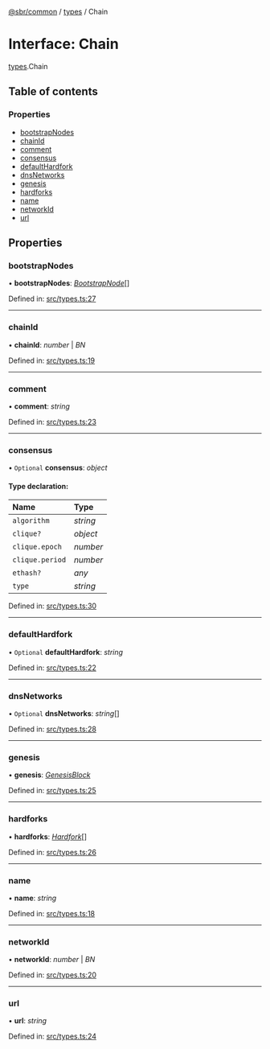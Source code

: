 [@sbr/common](../README.md) / [types](../modules/types.md) / Chain

# Interface: Chain

[types](../modules/types.md).Chain

## Table of contents

### Properties

- [bootstrapNodes](types.chain.md#bootstrapnodes)
- [chainId](types.chain.md#chainid)
- [comment](types.chain.md#comment)
- [consensus](types.chain.md#consensus)
- [defaultHardfork](types.chain.md#defaulthardfork)
- [dnsNetworks](types.chain.md#dnsnetworks)
- [genesis](types.chain.md#genesis)
- [hardforks](types.chain.md#hardforks)
- [name](types.chain.md#name)
- [networkId](types.chain.md#networkid)
- [url](types.chain.md#url)

## Properties

### bootstrapNodes

• **bootstrapNodes**: [*BootstrapNode*](types.bootstrapnode.md)[]

Defined in: [src/types.ts:27](https://github.com/siliconswampio/sbr-common/blob/master/src/types.ts#L27)

___

### chainId

• **chainId**: *number* \| *BN*

Defined in: [src/types.ts:19](https://github.com/siliconswampio/sbr-common/blob/master/src/types.ts#L19)

___

### comment

• **comment**: *string*

Defined in: [src/types.ts:23](https://github.com/siliconswampio/sbr-common/blob/master/src/types.ts#L23)

___

### consensus

• `Optional` **consensus**: *object*

#### Type declaration:

| Name | Type |
| :------ | :------ |
| `algorithm` | *string* |
| `clique?` | *object* |
| `clique.epoch` | *number* |
| `clique.period` | *number* |
| `ethash?` | *any* |
| `type` | *string* |

Defined in: [src/types.ts:30](https://github.com/siliconswampio/sbr-common/blob/master/src/types.ts#L30)

___

### defaultHardfork

• `Optional` **defaultHardfork**: *string*

Defined in: [src/types.ts:22](https://github.com/siliconswampio/sbr-common/blob/master/src/types.ts#L22)

___

### dnsNetworks

• `Optional` **dnsNetworks**: *string*[]

Defined in: [src/types.ts:28](https://github.com/siliconswampio/sbr-common/blob/master/src/types.ts#L28)

___

### genesis

• **genesis**: [*GenesisBlock*](types.genesisblock.md)

Defined in: [src/types.ts:25](https://github.com/siliconswampio/sbr-common/blob/master/src/types.ts#L25)

___

### hardforks

• **hardforks**: [*Hardfork*](types.hardfork.md)[]

Defined in: [src/types.ts:26](https://github.com/siliconswampio/sbr-common/blob/master/src/types.ts#L26)

___

### name

• **name**: *string*

Defined in: [src/types.ts:18](https://github.com/siliconswampio/sbr-common/blob/master/src/types.ts#L18)

___

### networkId

• **networkId**: *number* \| *BN*

Defined in: [src/types.ts:20](https://github.com/siliconswampio/sbr-common/blob/master/src/types.ts#L20)

___

### url

• **url**: *string*

Defined in: [src/types.ts:24](https://github.com/siliconswampio/sbr-common/blob/master/src/types.ts#L24)
